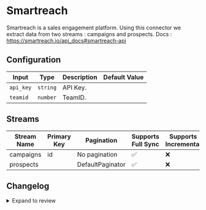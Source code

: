 # Smartreach
Smartreach is a sales engagement platform.
Using this connector we extract data from two streams : campaigns and prospects.
Docs : https://smartreach.io/api_docs#smartreach-api

## Configuration

| Input | Type | Description | Default Value |
|-------|------|-------------|---------------|
| `api_key` | `string` | API Key.  |  |
| `teamid` | `number` | TeamID.  |  |

## Streams
| Stream Name | Primary Key | Pagination | Supports Full Sync | Supports Incremental |
|-------------|-------------|------------|---------------------|----------------------|
| campaigns | id | No pagination | ✅ |  ❌  |
| prospects |  | DefaultPaginator | ✅ |  ❌  |

## Changelog

<details>
  <summary>Expand to review</summary>

| Version          | Date              | Pull Request | Subject        |
|------------------|-------------------|--------------|----------------|
| 0.0.12 | 2025-02-15 | [54098](https://github.com/airbytehq/airbyte/pull/54098) | Update dependencies |
| 0.0.11 | 2025-02-08 | [53577](https://github.com/airbytehq/airbyte/pull/53577) | Update dependencies |
| 0.0.10 | 2025-02-01 | [53082](https://github.com/airbytehq/airbyte/pull/53082) | Update dependencies |
| 0.0.9 | 2025-01-25 | [52394](https://github.com/airbytehq/airbyte/pull/52394) | Update dependencies |
| 0.0.8 | 2025-01-18 | [51995](https://github.com/airbytehq/airbyte/pull/51995) | Update dependencies |
| 0.0.7 | 2025-01-11 | [51379](https://github.com/airbytehq/airbyte/pull/51379) | Update dependencies |
| 0.0.6 | 2024-12-28 | [50814](https://github.com/airbytehq/airbyte/pull/50814) | Update dependencies |
| 0.0.5 | 2024-12-21 | [50351](https://github.com/airbytehq/airbyte/pull/50351) | Update dependencies |
| 0.0.4 | 2024-12-14 | [49749](https://github.com/airbytehq/airbyte/pull/49749) | Update dependencies |
| 0.0.3 | 2024-12-12 | [49406](https://github.com/airbytehq/airbyte/pull/49406) | Update dependencies |
| 0.0.2 | 2024-12-11 | [49113](https://github.com/airbytehq/airbyte/pull/49113) | Starting with this version, the Docker image is now rootless. Please note that this and future versions will not be compatible with Airbyte versions earlier than 0.64 |
| 0.0.1 | 2024-11-01 | | Initial release by [@ombhardwajj](https://github.com/ombhardwajj) via Connector Builder |

</details>
